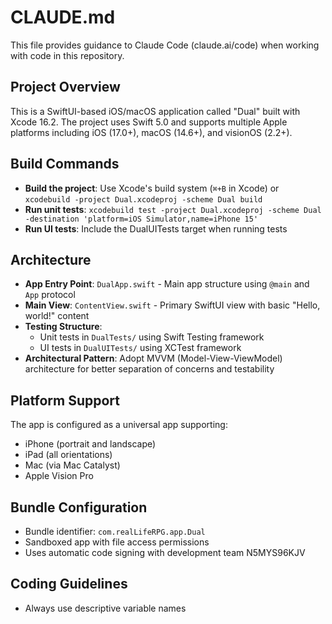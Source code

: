 # CLAUDE.md

This file provides guidance to Claude Code (claude.ai/code) when working with code in this repository.

## Project Overview

This is a SwiftUI-based iOS/macOS application called "Dual" built with Xcode 16.2. The project uses Swift 5.0 and supports multiple Apple platforms including iOS (17.0+), macOS (14.6+), and visionOS (2.2+).

## Build Commands

- **Build the project**: Use Xcode's build system (`⌘+B` in Xcode) or `xcodebuild -project Dual.xcodeproj -scheme Dual build`
- **Run unit tests**: `xcodebuild test -project Dual.xcodeproj -scheme Dual -destination 'platform=iOS Simulator,name=iPhone 15'`
- **Run UI tests**: Include the DualUITests target when running tests

## Architecture

- **App Entry Point**: `DualApp.swift` - Main app structure using `@main` and `App` protocol
- **Main View**: `ContentView.swift` - Primary SwiftUI view with basic "Hello, world!" content
- **Testing Structure**:
  - Unit tests in `DualTests/` using Swift Testing framework
  - UI tests in `DualUITests/` using XCTest framework
- **Architectural Pattern**: Adopt MVVM (Model-View-ViewModel) architecture for better separation of concerns and testability

## Platform Support

The app is configured as a universal app supporting:
- iPhone (portrait and landscape)
- iPad (all orientations)
- Mac (via Mac Catalyst)
- Apple Vision Pro

## Bundle Configuration

- Bundle identifier: `com.realLifeRPG.app.Dual`
- Sandboxed app with file access permissions
- Uses automatic code signing with development team N5MYS96KJV

## Coding Guidelines

- Always use descriptive variable names